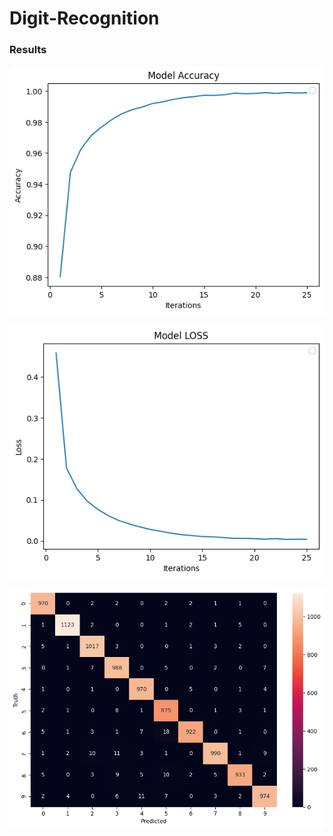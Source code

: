 # Digit-Recognition
### Results
![preview](./preview/accuracy.png)

![preview](./preview/loss.png)

![preview](./preview/heatmap.png)
